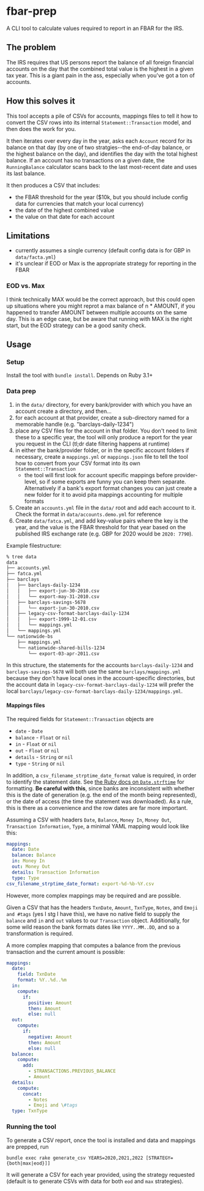 # fbar-prep

A CLI tool to calculate values required to report in an FBAR for the IRS.

## The problem

The IRS requires that US persons report the balance of all foreign financial accounts on the day that the combined total
value is the highest in a given tax year. This is a giant pain in the ass, especially when you've got a ton of accounts.

## How this solves it

This tool accepts a pile of CSVs for accounts, mappings files to tell it how to convert the CSV rows into its internal
`Statement::Transaction` model, and then does the work for you.

It then iterates over every day in the year, asks each `Account` record for its balance on that day (by one of two
stratgies--the end-of-day balance, or the highest balance on the day), and identifies the day with the total highest
balance. If an account has no transactions on a given date, the `RunningBalance` calculator scans back to the last
most-recent date and uses its last balance.

It then produces a CSV that includes:

- the FBAR threshold for the year ($10k, but you should include config data for currencies that match your local
  currency)
- the date of the highest combined value
- the value on that date for each account

## Limitations

- currently assumes a single currency (default config data is for GBP in `data/facta.yml`)
- it's unclear if EOD or Max is the appropriate strategy for reporting in the FBAR

### EOD vs. Max

I think technically MAX would be the correct approach, but this could open up situations where you might reprot a max
balance of n * AMOUNT, if you happened to transfer AMOUNT between multiple accounts on the same day. This is an edge
case, but be aware that running with MAX is the right start, but the EOD strategy can be a good sanity check.


## Usage

### Setup

Install the tool with `bundle install`. Depends on Ruby 3.1+

### Data prep

1. in the `data/` directory, for every bank/provider with which you have an account create a directory, and then...
2. for each account at that provider, create a sub-directory named for a memorable handle (e.g. "barclays-daily-1234")
3. place any CSV files for the account in that folder. You don't need to limit these to a specific year, the tool will
   only produce a report for the year you request in the CLI (tl;dr date filtering happens at runtime)
4. in either the bank/provider folder, or in the specific account folders if necessary, create a `mappings.yml` or
   `mappings.json` file to tell the tool how to convert from your CSV format into its own `Statement::Transaction`
    - the tool will first look for account specific mappings before provider-level, so if some exports are funny you can
      keep them separate. Alternatively if a bank's export format changes you can just create a new folder for it to
      avoid pita mappings accounting for multiple formats
5. Create an `accounts.yml` file in the `data/` root and add each account to it. Check the format in
   `data/accounts.demo.yml` for reference
6. Create `data/fatca.yml`, and add key-value pairs where the key is the year, and the value is the FBAR threshold for
   that year based on the published IRS exchange rate (e.g. GBP for 2020 would be `2020: 7790`).

Example filestructure:

```bash
% tree data
data
├── accounts.yml
├── fatca.yml
├── barclays
│   ├── barclays-daily-1234
│   │   ├── export-jun-30-2010.csv
│   │   └── export-may-31-2010.csv
│   ├── barclays-savings-5678
│   │   └── export-jun-30-2010.csv
│   ├── legacy-csv-format-barclays-daily-1234
│   │   ├── export-1999-12-01.csv
│   │   └── mappings.yml
│   └── mappings.yml
└── nationwide-bs
    ├── mappings.yml
    └── nationwide-shared-bills-1234
        └── export-03-apr-2011.csv
```

In this structure, the statements for the accounts `barclays-daily-1234` and `barclays-savings-5678` will both use the
same `barclays/mappings.yml` because they don't have local ones in the account-specific directories, but the account
data in `legacy-csv-format-barclays-daily-1234` will prefer the local `barclays/legacy-csv-format-barclays-daily-1234/mappings.yml`.

#### Mappings files

The required fields for `Statement::Transaction` objects are

- `date` - `Date`
- `balance` - `Float` or `nil`
- `in` - `Float` or `nil`
- `out` - `Float` or `nil`
- `details` - `String` or `nil`
- `type` - `String` or `nil`

In addition, a `csv_filename_strptime_date_format` value is required, in order to identify the statement date. See [the
Ruby docs on `Date.strftime`](https://ruby-doc.org/stdlib-2.4.1/libdoc/date/rdoc/Date.html#method-i-strftime) for
formatting. **Be careful with this**, since banks are inconsistent with whether this is the date of generation (e.g. the
end of the month being represented), or the date of access (the time the statement was downloaded). As a rule, this is
there as a convenience and the row dates are far more important.

Assuming a CSV with headers `Date`, `Balance`, `Money In`, `Money Out`, `Transaction Information`, `Type`, a minimal YAML
mapping would look like this:

```yaml
mappings:
  date: Date
  balance: Balance
  in: Money In
  out: Money Out
  details: Transaction Information
  type: Type
csv_filename_strptime_date_format: export-%d-%b-%Y.csv
```

However, more complex mappings may be required and are possible.

Given a CSV that has the headers `TxnDate`, `Amount`, `TxnType`, `Notes`, and `Emoji and #tags` (yes I stg I have this), we have no
native field to supply the `balance` and `in` and `out` values to our `Transaction` object. Additionally, for some wild
reason the bank formats dates like `YYYY..MM..DD`, and so a transformation is required.

A more complex mapping that computes a balance from the previous transaction and the current amount is possible:

```yaml
mappings:
  date:
    field: TxnDate
    format: %Y..%d..%m
  in:
    compute:
      if:
        positive: Amount
        then: Amount
        else: null
  out:
    compute:
      if:
        negative: Amount
        then: Amount
        else: null
  balance:
    compute:
      add:
        - $TRANSACTIONS.PREVIOUS_BALANCE
        - Amount
  details:
    compute:
      concat:
        - Notes
        - Emoji and \#tags
  type: TxnType
```

### Running the tool

To generate a CSV report, once the tool is installed and data and mappings are prepped, run

`bundle exec rake generate_csv YEARS=2020,2021,2022 [STRATEGY={both|max|eod}]]`

It will generate a CSV for each year provided, using the strategy requested (default is to generate CSVs with data for
both `eod` and `max` strategies).
